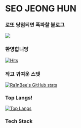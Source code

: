 # SEO JEONG HUN

### 로또 당첨되면 폭파할 블로그

<a href="https://velog.io/@j_huuuuns" target="_blank"><img src="https://img.shields.io/badge/Velog-788B95?style=flat-square&logo=Velog&logoColor=20C997"/></a>

### 환영합니당 
[![Hits](https://hits.seeyoufarm.com/api/count/incr/badge.svg?url=https%3A%2F%2Fgithub.com%2FRa1nBee&count_bg=%23163341&title_bg=%234BC38D&icon=&icon_color=%23E7E7E7&title=Visitor&edge_flat=true)](https://hits.seeyoufarm.com)

### 작고 귀여운 스탯

[![Ra1nBee's GitHub stats](https://github-readme-stats.vercel.app/api?username=Ra1nBee&theme=vue)]()

### Top Langs!

[![Top Langs](https://github-readme-stats.vercel.app/api/top-langs/?username=Ra1nBee)](https://github.com/anuraghazra/github-readme-stats)

### Tech Stack
